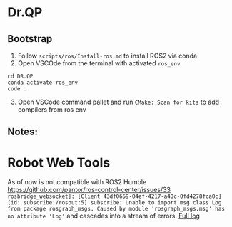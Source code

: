 # Dr.QP

## Bootstrap

1. Follow `scripts/ros/Install-ros.md` to install ROS2 via conda
2. Open VSCOde from the terminal with activated `ros_env`

```
cd DR.QP
conda activate ros_env
code .
```

3. Open VSCode command pallet and run `CMake: Scan for kits` to add compilers from ros env

<!-- 4. Add `"environmentSetupScript": "/Users/antonmatosov/opt/miniconda3/etc/conda.sh\" ; conda activate ros_env\""` to ros compilers in `CMake: Edit User-Local CMake Kits` -->

## Notes:

# Robot Web Tools

As of now is not compatible with ROS2 Humble
https://github.com/pantor/ros-control-center/issues/33
`rosbridge_websocket]: [Client 43df0659-04ef-4217-a40c-0fd4278fca0c] [id: subscribe:/rosout:5] subscribe: Unable to import msg class Log from package rosgraph_msgs. Caused by module 'rosgraph_msgs.msg' has no attribute 'Log'`
and cascades into a stream of errors. [Full log](https://gist.github.com/anton-matosov/a8ad045569f947e07a6df24642d6b4ef)

